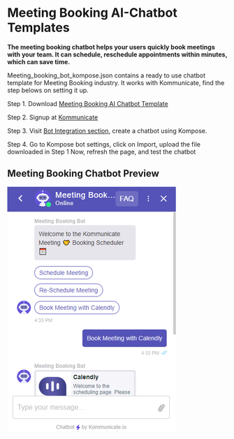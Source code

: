 # Meeting Booking AI-Chatbot Templates

**The meeting booking chatbot helps your users quickly book meetings with your team. It can schedule, reschedule appointments within minutes, which can save time.**


Meeting_booking_bot_kompose.json contains a ready to use chatbot template for Meeting Booking industry. It works with Kommunicate, find the step belows on setting it up.

Step 1. Download [Meeting Booking AI Chatbot Template](https://github.com/Kommunicate-io/AI-Chatbot-Templates/blob/main/Meeting-Booking-Chatbot/Meeting_booking_bot_kompose.json)

Step 2. Signup at [Kommunicate](https://www.kommunicate.io/product/kompose-bot-builder?utm_source=github&utm_campaign=chatbot_templates)

Step 3. Visit [Bot Integration section](https://dashboard.kommunicate.io/bots/bot-integrations), create a chatbot using Kompose.

Step 4. Go to Kompose bot settings, click on Import, upload the file downloaded in Step 1
Now, refresh the page, and test the chatbot




## Meeting Booking Chatbot Preview

 
![alt text](https://github.com/Kommunicate-io/AI-Chatbot-Templates/blob/main/Meeting-Booking-Chatbot/Meeting-booking-bot/Meeting%20Book.png)


